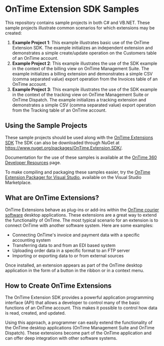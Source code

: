 # OnTime Extension SDK Samples
This repository contains sample projects in both C# and VB.NET.  These sample projects illustrate common scenarios for which extensions may be created:

1. **Example Project 1**: This example illustrates basic use of the OnTime Extension SDK. The example initializes an independent extension and demonstrates a simple create/update operation on the Customers table of an OnTime account.
2. **Example Project 2**: This example illustrates the use of the SDK example in the context of the billing view on OnTime Management Suite. The example initializes a billing extension and demonstrates a simple CSV (comma separated value) export operation from the Invoices table of an OnTime account.
3. **Example Project 3**: This example illustrates the use of the SDK example in the context of the tracking view on OnTime Management Suite or OnTime Dispatch. The example initializes a tracking extension and demonstrates a simple CSV (comma separated value) export operation from the Tracking table of an OnTime account.

## Using the Sample Projects
These sample projects should be used along with the [OnTime Extensions SDK](https://www.ontime360.com/developer/) The SDK can also be downloaded through NuGet at https://www.nuget.org/packages/OnTime.Extension.SDK/.

Documentation for the use of these samples is available at the [OnTime 360 Developer Resources](https://www.ontime360.com/developer/) page.

To make compiling and packaging these samples easier, try the [OnTime Extension Packager for Visual Studio](https://marketplace.visualstudio.com/items?itemName=vesigo-studios.ontime-extension-packager), available on the Visual Studio Marketplace.


## What are OnTime Extensions?

OnTime Extensions behave as plug-ins or add-ins within the [OnTime courier software](https://www.ontime360.com) desktop applications. These extensions are a great way to extend the functionality of OnTime. The most typical scenario for an extension is to connect OnTime with another software system. Here are some examples:

* Connecting OnTime's invoice and payment data with a specific accounting system
* Transferring data to and from an EDI based system
* Uploading order data in a specific format to an FTP server
* Importing or exporting data to or from external sources

Once installed, an extension appears as part of the OnTime desktop application in the form of a button in the ribbon or in a context menu.

## How to Create OnTime Extensions

The OnTime Extension SDK provides a powerful application programming interface (API) that allows a developer to control many of the basic functions of an OnTime account. This makes it possible to control how data is read, created, and updated.

Using this approach, a programmer can easily extend the functionality of the OnTime desktop applications (OnTime Management Suite and OnTime Dispatch). These extensions become part of the OnTime application and can offer deep integration with other software systems.
